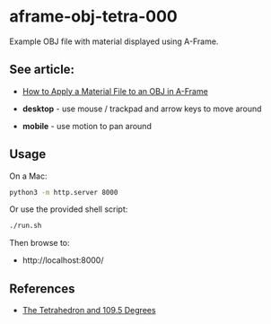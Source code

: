 aframe-obj-tetra-000
==

Example OBJ file with material displayed using A-Frame.

## See article:

* [How to Apply a Material File to an OBJ in A-Frame](https://scriptable.com/aframe/aframe-object-material)

* **desktop** - use mouse / trackpad and arrow keys to move around
* **mobile** - use motion to pan around

## Usage

On a Mac:

```sh
python3 -m http.server 8000
```

Or use the provided shell script:

```sh
./run.sh
```

Then browse to:

* http://localhost:8000/

## References

* [The Tetrahedron and 109.5 Degrees](https://www.ctralie.com/Teaching/Tetrahedron/)



